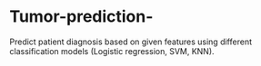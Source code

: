# Tumor-prediction-
Predict patient diagnosis based on given features using different classification models (Logistic regression, SVM, KNN). 
